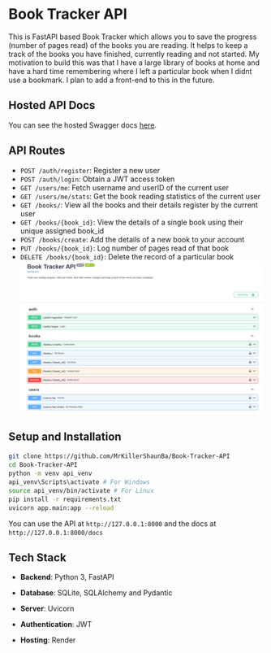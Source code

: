 # Book Tracker API

This is FastAPI based Book Tracker which allows you to save the progress (number of pages read) of the books you are reading. It helps to keep a track of the books you have finished, currently reading and not started. My motivation to build this was that I have a large library of books at home and have a hard time remembering where I left a particular book when I didnt use a bookmark. I plan to add a front-end to this in the future.

## Hosted API Docs

You can see the hosted Swagger docs [here]().

## API Routes
* `POST /auth/register`: Register a new user
* `POST /auth/login`: Obtain a JWT access token
* `GET /users/me`: Fetch username and userID of the current user
* `GET /users/me/stats`: Get the book reading statistics of the current user
* `GET /books/`: View all the books and their details register by the current user
* `GET /books/{book_id}`: View the details of a single book using their unique assigned book_id
* `POST /books/create`: Add the details of a new book to your account
* `PUT /books/{book_id}`: Log number of pages read of that book
* `DELETE /books/{book_id}`: Delete the record of a particular book
![ss](/assets/ss.png)
## Setup and Installation

```bash
git clone https://github.com/MrKillerShaunBa/Book-Tracker-API
cd Book-Tracker-API
python -m venv api_venv
api_venv\Scripts\activate # For Windows
source api_venv/bin/activate # For Linux 
pip install -r requirements.txt
uvicorn app.main:app --reload
```
You can use the API at `http://127.0.0.1:8000` and the docs at `http://127.0.0.1:8000/docs`

## Tech Stack

* **Backend**: Python 3, FastAPI
* **Database**: SQLite, SQLAlchemy and Pydantic
* **Server**: Uvicorn
* **Authentication**: JWT

* **Hosting**: Render
